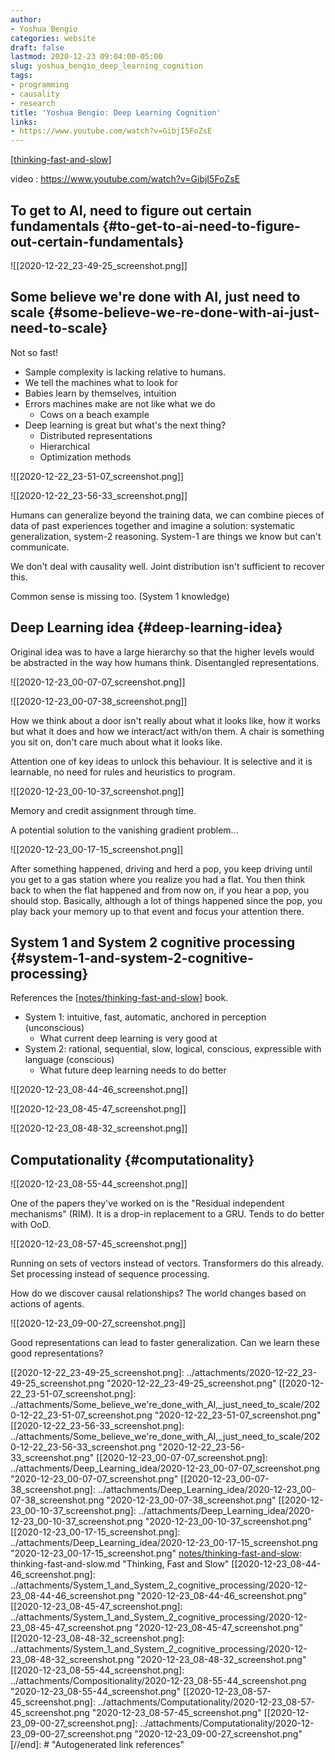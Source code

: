 ```yaml
---
author:
- Yoshua Bengio
categories: website
draft: false
lastmod: 2020-12-23 09:04:00-05:00
slug: yoshua_bengio_deep_learning_cognition
tags:
- programming
- causality
- research
title: 'Yoshua Bengio: Deep Learning Cognition'
links:
- https://www.youtube.com/watch?v=GibjI5FoZsE
---
```


[[thinking-fast-and-slow]]

video
: <https://www.youtube.com/watch?v=GibjI5FoZsE>

## To get to AI, need to figure out certain fundamentals {#to-get-to-ai-need-to-figure-out-certain-fundamentals}

![[2020-12-22_23-49-25_screenshot.png]]

## Some believe we're done with AI, just need to scale {#some-believe-we-re-done-with-ai-just-need-to-scale}

Not so fast!

- Sample complexity is lacking relative to humans.
- We tell the machines what to look for
- Babies learn by themselves, intuition
- Errors machines make are not like what we do
  - Cows on a beach example
- Deep learning is great but what's the next thing?
  - Distributed representations
  - Hierarchical
  - Optimization methods

![[2020-12-22_23-51-07_screenshot.png]]

![[2020-12-22_23-56-33_screenshot.png]]

Humans can generalize beyond the training data, we can combine pieces of data of
past experiences together and imagine a solution: systematic generalization,
system-2 reasoning. System-1 are things we know but can't communicate.

We don't deal with causality well. Joint distribution isn't sufficient to
recover this.

Common sense is missing too. (System 1 knowledge)

## Deep Learning idea {#deep-learning-idea}

Original idea was to have a large hierarchy so that the higher levels would be
abstracted in the way how humans think. Disentangled representations.

![[2020-12-23_00-07-07_screenshot.png]]

![[2020-12-23_00-07-38_screenshot.png]]

How we think about a door isn't really about what it looks like, how it works
but what it does and how we interact/act with/on them. A chair is something you
sit on, don't care much about what it looks like.

Attention one of key ideas to unlock this behaviour. It is selective and it is
learnable, no need for rules and heuristics to program.

![[2020-12-23_00-10-37_screenshot.png]]

Memory and credit assignment through time.

A potential solution to the vanishing gradient problem...

![[2020-12-23_00-17-15_screenshot.png]]

After something happened, driving and herd a pop, you keep driving until you get
to a gas station where you realize you had a flat. You then think back to when
the flat happened and from now on, if you hear a pop, you should stop.
Basically, although a lot of things happened since the pop, you play back your
memory up to that event and focus your attention there.

## System 1 and System 2 cognitive processing {#system-1-and-system-2-cognitive-processing}

References the [[notes/thinking-fast-and-slow]] book.

- System 1: intuitive, fast, automatic, anchored in perception (unconscious)
  - What current deep learning is very good at
- System 2: rational, sequential, slow, logical, conscious, expressible with
    language (conscious)
  - What future deep learning needs to do better

![[2020-12-23_08-44-46_screenshot.png]]

![[2020-12-23_08-45-47_screenshot.png]]

![[2020-12-23_08-48-32_screenshot.png]]

## Computationality {#computationality}

![[2020-12-23_08-55-44_screenshot.png]]

One of the papers they've worked on is the "Residual independent mechanisms"
(RIM). It is a drop-in replacement to a GRU. Tends to do better with OoD.

![[2020-12-23_08-57-45_screenshot.png]]

Running on sets of vectors instead of vectors. Transformers do this already. Set
processing instead of sequence processing.

How do we discover causal relationships? The world changes based on actions of
agents.

![[2020-12-23_09-00-27_screenshot.png]]

Good representations can lead to faster generalization. Can we learn these good
representations?

[notes/thinking-fast-and-slow]: thinking-fast-and-slow.md "Thinking, Fast and Slow"

[//begin]: # "Autogenerated link references for markdown compatibility"
[thinking-fast-and-slow]: thinking-fast-and-slow.md "Thinking, Fast and Slow"
[[2020-12-22_23-49-25_screenshot.png]: ../attachments/2020-12-22_23-49-25_screenshot.png "2020-12-22_23-49-25_screenshot.png"
[[2020-12-22_23-51-07_screenshot.png]: ../attachments/Some_believe_we're_done_with_AI,_just_need_to_scale/2020-12-22_23-51-07_screenshot.png "2020-12-22_23-51-07_screenshot.png"
[[2020-12-22_23-56-33_screenshot.png]: ../attachments/Some_believe_we're_done_with_AI,_just_need_to_scale/2020-12-22_23-56-33_screenshot.png "2020-12-22_23-56-33_screenshot.png"
[[2020-12-23_00-07-07_screenshot.png]: ../attachments/Deep_Learning_idea/2020-12-23_00-07-07_screenshot.png "2020-12-23_00-07-07_screenshot.png"
[[2020-12-23_00-07-38_screenshot.png]: ../attachments/Deep_Learning_idea/2020-12-23_00-07-38_screenshot.png "2020-12-23_00-07-38_screenshot.png"
[[2020-12-23_00-10-37_screenshot.png]: ../attachments/Deep_Learning_idea/2020-12-23_00-10-37_screenshot.png "2020-12-23_00-10-37_screenshot.png"
[[2020-12-23_00-17-15_screenshot.png]: ../attachments/Deep_Learning_idea/2020-12-23_00-17-15_screenshot.png "2020-12-23_00-17-15_screenshot.png"
[notes/thinking-fast-and-slow]: thinking-fast-and-slow.md "Thinking, Fast and Slow"
[[2020-12-23_08-44-46_screenshot.png]: ../attachments/System_1_and_System_2_cognitive_processing/2020-12-23_08-44-46_screenshot.png "2020-12-23_08-44-46_screenshot.png"
[[2020-12-23_08-45-47_screenshot.png]: ../attachments/System_1_and_System_2_cognitive_processing/2020-12-23_08-45-47_screenshot.png "2020-12-23_08-45-47_screenshot.png"
[[2020-12-23_08-48-32_screenshot.png]: ../attachments/System_1_and_System_2_cognitive_processing/2020-12-23_08-48-32_screenshot.png "2020-12-23_08-48-32_screenshot.png"
[[2020-12-23_08-55-44_screenshot.png]: ../attachments/Compositionality/2020-12-23_08-55-44_screenshot.png "2020-12-23_08-55-44_screenshot.png"
[[2020-12-23_08-57-45_screenshot.png]: ../attachments/Computationality/2020-12-23_08-57-45_screenshot.png "2020-12-23_08-57-45_screenshot.png"
[[2020-12-23_09-00-27_screenshot.png]: ../attachments/Computationality/2020-12-23_09-00-27_screenshot.png "2020-12-23_09-00-27_screenshot.png"
[//end]: # "Autogenerated link references"